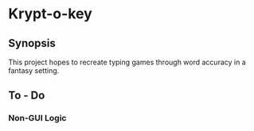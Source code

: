 # Krypt-o-key

## Synopsis

This project hopes to recreate typing games through word accuracy in a fantasy setting.

## To - Do

### Non-GUI Logic

